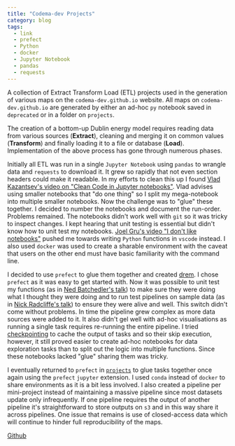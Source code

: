 ```yaml
---
title: "Codema-dev Projects"
category: blog
tags:
  - link
  - prefect
  - Python
  - docker
  - Jupyter Notebook
  - pandas
  - requests
---
```

A collection of Extract Transform Load (ETL) projects used in the generation of various maps on the `codema-dev.github.io` website.  All maps on `codema-dev.github.io` are generated by either an ad-hoc `py` notebook saved in `deprecated` or in a folder on `projects`.

The creation of a bottom-up Dublin energy model requires reading data from various sources (**Extract**), cleaning and merging it on common values (**Transform**) and finally loading it to a file or database (**Load**).  Implementation of the above process has gone through numerous phases.

Initially all ETL was run in a single `Jupyter Notebook` using `pandas` to wrangle data and `requests` to download it.  It grew so rapidly that not even section headers could make it readable.  In my efforts to clean this up I found [Vlad Kazantsev's video on "Clean Code in Jupyter notebooks"](https://www.youtube.com/watch?v=2QLgf2YLlus).  Vlad advises using smaller notebooks that "do one thing" so I split my mega-notebook into multiple smaller notebooks.  Now the challenge was to "glue" these together.  I decided to number the notebooks and document the run-order. Problems remained.  The notebooks didn't work well with `git` so it was tricky to inspect changes.  I kept hearing that unit testing is essential but didn't know how to unit test my notebooks.  [Joel Gru's video "I don't like notebooks"](https://www.youtube.com/watch?v=7jiPeIFXb6U) pushed me towards writing `Python` functions in `vscode` instead.  I also used `docker` was used to create a sharable environment with the caveat that users on the other end must have basic familiarity with the command line.

I decided to use `prefect` to glue them together and created [drem](https://github.com/codema-dev/drem).  I chose `prefect` as it was easy to get started with.  Now it was possible to unit test my functions (as in [Ned Batchedler's talk](https://www.youtube.com/watch?v=FxSsnHeWQBY)) to make sure they were doing what I thought they were doing and to run test pipelines on sample data (as in [Nick Radcliffe's talk](https://www.youtube.com/watch?v=fw6P6VFPo24)) to ensure they were alive and well.  This switch didn't come without problems.  In time the pipeline grew complex as more data sources were added to it.  It also didn't gel well with ad-hoc visualisations as running a single task requires re-running the entire pipeline.  I tried [checkpointing](https://docs.prefect.io/core/concepts/persistence.html#output-caching-based-on-a-file-target) to cache the output of tasks and so their skip execution, however, it still proved easier to create ad-hoc notebooks for data exploration tasks than to split out the logic into multiple functions.  Since these notebooks lacked "glue" sharing them was tricky.

I eventually returned to `prefect` in [`projects`](https://github.com/codema-dev/projects)  to glue tasks together once again using the `prefect` `jupyter` extension.  I used `conda` instead of `docker` to share environments as it is a bit less involved.  I also created a pipeline per mini-project instead of maintaining a massive pipeline since most datasets update only infrequently.  If one pipeline requires the output of another pipeline it's straightforward to store outputs on `s3` and in this way share it across pipelines.  One issue that remains is use of closed-access data which will continue to hinder full reproducibility of the maps.

<div><a href="https://github.com/codema-dev/projects" class="btn btn--primary">Github</a></div>
